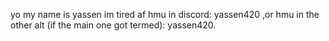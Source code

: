 yo my name is yassen
im tired af
hmu in discord: yassen420
,or hmu in the other alt (if the main one got termed): yassen420.
